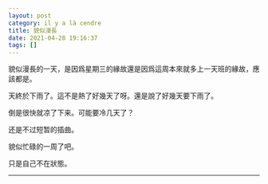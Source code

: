 ```yaml
---
layout: post
category: il y a là cendre
title: 貌似漫長
date: 2021-04-28 19:16:37
tags: []
---
```


貌似漫長的一天，是因爲星期三的緣故還是因爲這周本來就多上一天班的緣故，應該都是。

天終於下雨了。這不是熱了好幾天了呀。還是說了好幾天要下雨了。

倒是很快就凉了下来。可能要冷几天了？

还是不过短暂的插曲。

貌似忙碌的一周了吧。

只是自己不在狀態。


------





